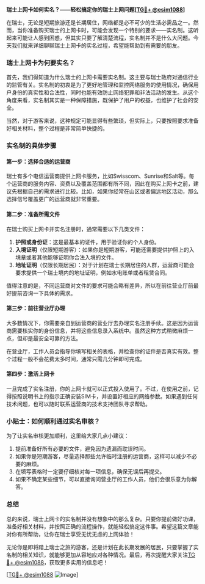 **瑞士上网卡如何实名？——轻松搞定你的瑞士上网问题[[TG💪+ @esim1088](https://t.me/s/esim1088)]**

在瑞士，无论是短期旅游还是长期居住，网络都是必不可少的生活必需品之一。然而，当你准备购买瑞士的上网卡时，可能会发现一个特别的要求——实名制。这听起来可能让人感到困惑，但其实只要了解清楚流程，实名制并不是什么大问题。今天我们就来详细聊聊瑞士上网卡的实名过程，希望能帮助到有需要的朋友。

### 瑞士上网卡为何要实名？

首先，我们得知道为什么瑞士的上网卡需要实名制。这主要与瑞士政府对通信行业的监管有关。实名制的初衷是为了更好地管理和监控网络服务的使用情况，确保用户身份的真实性和合法性，同时也能有效防止网络犯罪和非法活动的发生。从这个角度来看，实名制其实是一种保障措施，既保护了用户的权益，也维护了社会的安全。

当然，对于游客来说，这种规定可能显得有些繁琐，但实际上，只要按照要求准备好相关材料，整个过程是非常简单快捷的。

### 实名制的具体步骤

#### 第一步：选择合适的运营商

瑞士有多个电信运营商提供上网卡服务，比如Swisscom、Sunrise和Salt等。每个运营商的服务内容、资费以及覆盖范围都有所不同，因此在购买上网卡之前，建议先根据自己的需求进行比较。比如，如果你经常在山区或者偏远地区活动，那么选择信号覆盖更广的运营商就非常重要。

#### 第二步：准备所需文件

在瑞士购买上网卡并实名注册时，通常需要以下几类文件：

1. **护照或身份证**：这是最基本的证件，用于验证你的个人身份。
2. **入境证明**（仅限短期游客）：如果你是短期游客，可能还需要提供护照上的入境章或者其他能够证明你合法入境的文件。
3. **地址证明**（仅限长期居民）：对于计划在瑞士长期居住的人群，运营商可能会要求提供一个瑞士境内的地址证明，例如水电账单或者租赁合同。

值得注意的是，不同运营商对文件的要求可能会略有差异，所以在前往营业厅前最好提前咨询一下具体的需求。

#### 第三步：前往营业厅办理

大多数情况下，你需要亲自到运营商的营业厅去办理实名注册手续。这是因为运营商需要核实你的身份信息，并将这些信息录入系统中。虽然这种方式稍微麻烦一点，但却是最安全可靠的方法。

在营业厅，工作人员会指导你填写相关的表格，并检查你的证件是否真实有效。整个过程一般不会花费太多时间，通常只需几分钟即可完成。

#### 第四步：激活上网卡

一旦完成了实名注册，你的上网卡就可以正式投入使用了。不过，在使用之前，记得按照说明书上的指示正确安装SIM卡，并设置好相应的网络参数。如果遇到任何技术问题，也可以随时联系运营商的技术支持团队寻求帮助。

### 小贴士：如何顺利通过实名审核？

为了让实名审核更加顺利，这里给大家几点小建议：

1. 提前准备好所有必要的文件，避免因为遗漏而耽误时间。
2. 如果你是短期游客，尽量选择那些允许临时注册的运营商，这样可以减少不必要的麻烦。
3. 在填写表格时一定要仔细核对每一项信息，确保无误后再提交。
4. 如果不确定某些细节，可以直接询问营业厅的工作人员，他们会很乐意为你解答。

### 总结

总的来说，瑞士上网卡的实名制并没有想象中的那么复杂。只要你提前做好功课，准备好相关材料，并按照正确的流程操作，就能轻松搞定这件事。希望这篇文章能对你有所帮助，让你在瑞士享受无忧无虑的上网体验！

无论你是即将踏上瑞士之旅的游客，还是计划在此长期发展的居民，只要掌握了实名制的相关知识，就能够更加从容地应对各种情况。最后，再次提醒大家关注[TG💪+ @esim1088](https://t.me/s/esim1088)，获取更多实用的信息吧！

[[TG💪+ @esim1088](https://t.me/s/esim1088) ![Image](https://i.postimg.cc/4NQfJmqS/Snipaste-2025-05-13-00-14-12.png)]